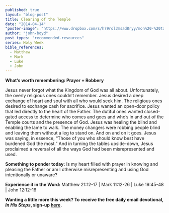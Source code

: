 ```yaml
---
published: true
layout: "blog-post"
title: Clearing of the Temple
date: "2014-04-14"
"poster-image": "https://www.dropbox.com/s/h79rol3msad8ryy/mon%20-%20table.jpg"
author: "john-boyd"
post_types: "recommended-resources"
series: Holy Week
bible_references: 
  - Matthew
  - Mark
  - Luke
  - John
---
```


**What’s worth remembering: Prayer + Robbery**

Jesus never forgot what the Kingdom of God was all about.  Unfortunately, the overly religious ones couldn’t remember.  Jesus desired a deep exchange of heart and soul with all who would seek him.  The religious ones desired to exchange cash for sacrifice.  Jesus wanted an open-door policy that led directly to the heart of the Father.  The dutiful ones wanted closed-gated access to determine who comes and goes and who’s in and out of the Temple courts and the presence of God.  Jesus was healing the blind and enabling the lame to walk.  The money changers were robbing people blind and leaving them without a leg to stand on.  And on and on it goes.  Jesus was saying, in essence, “Those of you who should know best have burdened God the most.”  And in turning the tables upside-down, Jesus proclaimed a reversal of all the ways God had been misrepresented and used.    

**Something to ponder today:**
Is my heart filled with prayer in knowing and pleasing the Father or am I otherwise misrepresenting and using God intentionally or unaware?

**Experience it in the Word:**
Matthew 21:12-17 | Mark 11:12-26 | Luke 19:45-48 | John 12:12-16

**Wanting a little more this week?  To receive the free daily email devotional, *In His Steps*, sign-up <a href="https://interland3.donorperfect.net/weblink/weblink.aspx?name=kbm&id=39" target="_blank">here</a>.**